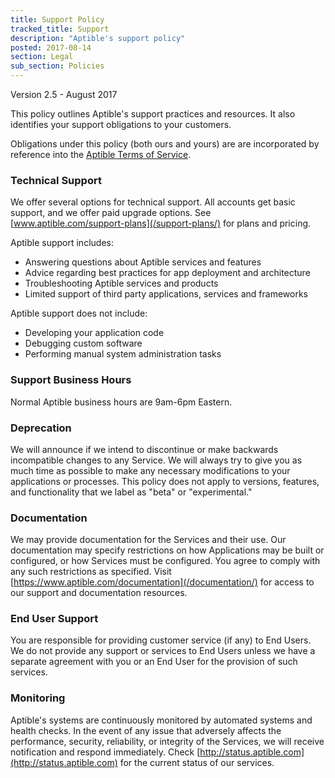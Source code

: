 ```yaml
---
title: Support Policy
tracked_title: Support
description: "Aptible's support policy"
posted: 2017-08-14
section: Legal
sub_section: Policies
---
```

<!-- Reference Links -->
[Aptible Terms of Service]:/legal/terms-of-service

Version 2.5 - August 2017

This policy outlines Aptible's support practices and resources. It also identifies your support obligations to your customers. 

Obligations under this policy (both ours and yours) are are incorporated by reference into the [Aptible Terms of Service].

### Technical Support
We offer several options for technical support. All accounts get basic support, and we offer paid upgrade options. See [www.aptible.com/support-plans](/support-plans/) for plans and pricing.

Aptible support includes:

- Answering questions about Aptible services and features
- Advice regarding best practices for app deployment and architecture
- Troubleshooting Aptible services and products
- Limited support of third party applications, services and frameworks

Aptible support does not include:

- Developing your application code
- Debugging custom software
- Performing manual system administration tasks

### Support Business Hours
Normal Aptible business hours are 9am-6pm Eastern.

### Deprecation
We will announce if we intend to discontinue or make backwards incompatible changes to any Service. We will always try to give you as much time as possible to make any necessary modifications to your applications or processes. This policy does not apply to versions, features, and functionality that we label as "beta" or "experimental."

### Documentation
We may provide documentation for the Services and their use. Our documentation may specify restrictions on how Applications may be built or configured, or how Services must be configured. You agree to comply with any such restrictions as specified. Visit [https://www.aptible.com/documentation](/documentation/) for access to our support and documentation resources.

### End User Support
You are responsible for providing customer service (if any) to End Users. We do not provide any support or services to End Users unless we have a separate agreement with you or an End User for the provision of such services.

### Monitoring
Aptible's systems are continuously monitored by automated systems and health checks. In the event of any issue that adversely affects the performance, security, reliability, or integrity of the Services, we will receive notification and respond immediately. Check [http://status.aptible.com](http://status.aptible.com) for the current status of our services.
